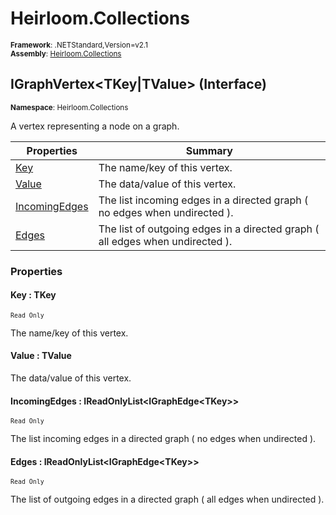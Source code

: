 # Heirloom.Collections

<small>**Framework**: .NETStandard,Version=v2.1</small>  
<small>**Assembly**: [Heirloom.Collections](../Heirloom.Collections/Heirloom.Collections.md)</small>  

## IGraphVertex\<TKey|TValue> (Interface)
<small>**Namespace**: Heirloom.Collections</sub></small>  

A vertex representing a node on a graph.

| Properties | Summary |
|------------|---------|
| [Key](#KEY5F786897) | The name/key of this vertex. |
| [Value](#VAL829B10CF) | The data/value of this vertex. |
| [IncomingEdges](#INC2F618154) | The list incoming edges in a directed graph ( no edges when undirected ). |
| [Edges](#EDG6DC48328) | The list of outgoing edges in a directed graph ( all edges when undirected ). |

### Properties

#### <a name="KEY5F786897"></a>Key : TKey

<small>`Read Only`</small>

The name/key of this vertex.

#### <a name="VAL829B10CF"></a>Value : TValue


The data/value of this vertex.

#### <a name="INC2F618154"></a>IncomingEdges : IReadOnlyList\<IGraphEdge\<TKey>>

<small>`Read Only`</small>

The list incoming edges in a directed graph ( no edges when undirected ).

#### <a name="EDG6DC48328"></a>Edges : IReadOnlyList\<IGraphEdge\<TKey>>

<small>`Read Only`</small>

The list of outgoing edges in a directed graph ( all edges when undirected ).

